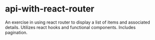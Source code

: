 # api-with-react-router
An exercise in using react router to display a list of items and associated details. Utilizes react hooks and functional components.  Includes pagination.  
